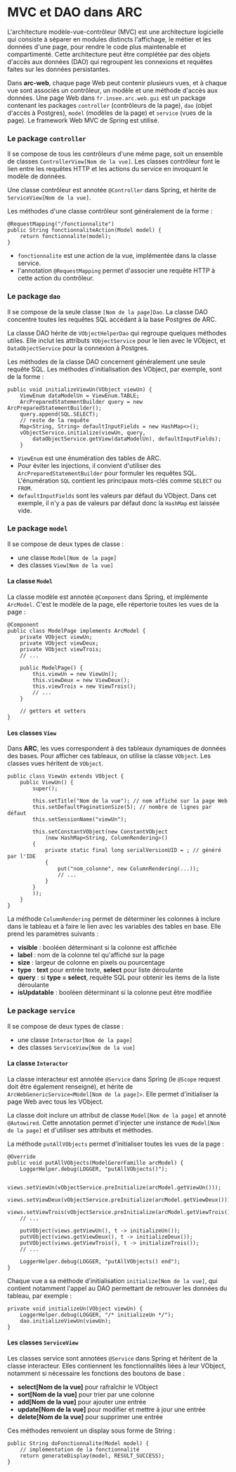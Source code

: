 # MVC et DAO dans ARC

L'architecture modèle-vue-contrôleur (MVC) est une architecture logicielle qui consiste à séparer en modules distincts l'affichage, le métier et les données d'une page, pour rendre le code plus maintenable et compartimenté. Cette architecture peut être complétée par des objets d'accès aux données (DAO) qui regroupent les connexions et requêtes faites sur les données persistantes.

Dans **arc-web**, chaque page Web peut contenir plusieurs vues, et à chaque vue sont associés un contrôleur, un modèle et une méthode d'accès aux données. Une page Web dans `fr.insee.arc.web.gui` est un package contenant les packages `controller` (contrôleurs de la page), `dao` (objet d'accès à Postgres), `model` (modèles de la page) et `service` (vues de la page). Le framework Web MVC de Spring est utilisé.

### Le package `controller`

Il se compose de tous les contrôleurs d'une même page, soit un ensemble de classes `ControllerView[Nom de la vue]`. Les classes contrôleur font le lien entre les requêtes HTTP et les actions du service en invoquant le modèle de données.

Une classe contrôleur est annotée `@Controller` dans Spring, et hérite de `ServiceView[Nom de la vue]`.

Les méthodes d'une classe contrôleur sont généralement de la forme : 
```java=
@RequestMapping("/fonctionnalite")
public String fonctionnaliteAction(Model model) {
    return fonctionnalite(model);
}
```
- `fonctionnalite` est une action de la vue, implémentée dans la classe service.
- l'annotation `@RequestMapping` permet d'associer une requête HTTP à cette action du contrôleur.

### Le package `dao`

Il se compose de la seule classe `[Nom de la page]Dao`. La classe DAO concentre toutes les requêtes SQL accédant à la base Postgres de ARC.

La classe DAO hérite de `VObjectHelperDao` qui regroupe quelques méthodes utiles. Elle inclut les attributs `VObjectService` pour le lien avec le VObject, et `DataObjectService` pour la connexion à Postgres.

Les méthodes de la classe DAO concernent généralement une seule requête SQL. Les méthodes d'initialisation des VObject, par exemple, sont de la forme : 

```java=
public void initializeViewUn(VObject viewUn) {
    ViewEnum dataModelUn = ViewEnum.TABLE;
    ArcPreparedStatementBuilder query = new ArcPreparedStatementBuilder();
    query.append(SQL.SELECT);
    // reste de la requête
    Map<String, String> defaultInputFields = new HashMap<>();
    vObjectService.initialize(viewUn, query,
        dataObjectService.getView(dataModelUn), defaultInputFields);
    }
```

- `ViewEnum` est une énumération des tables de ARC.
- Pour éviter les injections, il convient d'utiliser des `ArcPreparedStatementBuilder` pour formuler les requêtes SQL. L'énumération `SQL` contient les principaux mots-clés comme `SELECT` ou `FROM`.
- `defaultInputFields` sont les valeurs par défaut du VObject. Dans cet exemple, il n'y a pas de valeurs par défaut donc la `HashMap` est laissée vide.


### Le package `model`

Il se compose de deux types de classe : 
- une classe `Model[Nom de la page]`
- des classes `View[Nom de la vue]`

#### La classe `Model`

La classe modèle est annotée `@Component` dans Spring, et implémente `ArcModel`. C'est le modèle de la page, elle répertorie toutes les vues de la page : 
```java=
@Component
public class ModelPage implements ArcModel {
    private VObject viewUn;
    private VObject viewDeux;
    private VObject viewTrois;
    // ...
        
    public ModelPage() {
    	this.viewUn = new ViewUn();
    	this.viewDeux = new ViewDeux();
    	this.viewTrois = new ViewTrois();
    	// ...
    }
    
    // getters et setters
}
```

#### Les classes `View`

Dans **ARC**, les vues correspondent à des tableaux dynamiques de données des bases. Pour afficher ces tableaux, on utilise la classe `VObject`. Les classes vues héritent de `VObject`.

```java=
public class ViewUn extends VObject {
    public ViewUn() {
        super();
        
        this.setTitle("Nom de la vue"); // nom affiché sur la page Web
        this.setDefaultPaginationSize(5); // nombre de lignes par défaut
        this.setSessionName("viewUn");
		
        this.setConstantVObject(new ConstantVObject
            (new HashMap<String, ColumnRendering>()
        {
            private static final long serialVersionUID = ; // généré par l'IDE
            {
                put("nom_colonne", new ColumnRendering(...));
                // ...
            }
        }
        ));
    }
}
```

La méthode `ColumnRendering` permet de déterminer les colonnes à inclure dans le tableau et à faire le lien avec les variables des tables en base. Elle prend les paramètres suivants : 
- **visible** : booléen déterminant si la colonne est affichée
- **label** : nom de la colonne tel qu'affiché sur la page
- **size** : largeur de colonne en pixels ou pourcentage
- **type** : **text** pour entrée texte, **select** pour liste déroulante
- **query** : si **type = select**, requête SQL pour obtenir les items de la liste déroulante
- **isUpdatable** : booléen déterminant si la colonne peut être modifiée

### Le package `service`

Il se compose de deux types de classe : 
- une classe `Interactor[Nom de la page]`
- des classes `ServiceView[Nom de la vue]`

#### La classe `Interactor`

La classe interacteur est annotée `@Service` dans Spring (le `@Scope` request doit être également renseigné), et hérite de `ArcWebGenericService<Model[Nom de la page]>`. Elle permet d'initialiser la page Web avec tous les VObject.

La classe doit inclure un attribut de classe `Model[Nom de la page]` et annoté `@Autowired`. Cette annotation permet d'injecter une instance de `Model[Nom de la page]` et d'utiliser ses attributs et méthodes.

La méthode `putAllVObjects` permet d'initialiser toutes les vues de la page :

```java=
@Override
public void putAllVObjects(ModelGererFamille arcModel) {
    LoggerHelper.debug(LOGGER, "putAllVObjects()");

    views.setViewUn(vObjectService.preInitialize(arcModel.getViewUn()));
    views.setViewDeux(vObjectService.preInitialize(arcModel.getViewDeux()));
    views.setViewTrois(vObjectService.preInitialize(arcModel.getViewTrois()));
    // ...

    putVObject(views.getViewUn(), t -> initializeUn());
    putVObject(views.getViewDeux(), t -> initializeDeux());
    putVObject(views.getViewTrois(), t -> initializeTrois());
    // ...

    LoggerHelper.debug(LOGGER, "putAllVObjects() end");
}
```

Chaque vue a sa méthode d'initialisation `initialize[Nom de la vue]`, qui contient notamment l'appel au DAO permettant de retrouver les données du tableau, par exemple : 

```java=
private void initializeUn(VObject viewUn) {
    LoggerHelper.debug(LOGGER, "/* initializeUn */");
    dao.initializeViewUn(viewUn);
}
```

#### Les classes `ServiceView`

Les classes service sont annotées `@Service` dans Spring et héritent de la classe interacteur. Elles contiennent les fonctionnalités liées à leur VObject, notamment si nécessaire les fonctions des boutons de base : 
- **select[Nom de la vue]** pour rafraîchir le VObject
- **sort[Nom de la vue]** pour trier par une colonne
- **add[Nom de la vue]** pour ajouter une entrée
- **update[Nom de la vue]** pour modifier et mettre à jour une entrée
- **delete[Nom de la vue]** pour supprimer une entrée

Ces méthodes renvoient un display sous forme de String : 
```java=
public String doFonctionnalite(Model model) {
    // implémentation de la fonctionnalité
    return generateDisplay(model, RESULT_SUCCESS);
}
```

